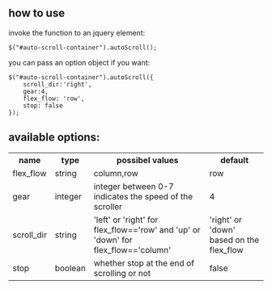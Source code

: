 ## how to use

invoke the function to an jquery element:

```
$("#auto-scroll-container").autoScroll();
```
you can pass an option object if you want:

```
$("#auto-scroll-container").autoScroll({
    scroll_dir:'right',
    gear:4,
    flex_flow: 'row',
    stop: false
});
```
## available options:

<table>
    <tr>
        <th>name</th>
        <th>type</th>
        <th>possibel values</th>
        <th>default</th>
    </tr>
    <tr>
        <td>flex_flow</td>
        <td>string</td>
        <td>column,row</td>
        <td>row</td>
    </tr>
    <tr>
        <td>gear</td>
        <td>integer</td>
        <td>integer between 0-7 indicates the speed of the scroller</td>
        <td>4</td>
    </tr>
    <tr>
        <td>scroll_dir</td>
        <td>string</td>
        <td>'left' or 'right' for flex_flow=='row' and 'up' or 'down' for flex_flow=='column'</td>
        <td>'right' or 'down' based on the flex_flow</td>
    </tr>
    <tr>
        <td>stop</td>
        <td>boolean</td>
        <td>whether stop at the end of scrolling or not</td>
        <td>false</td>
    </tr>
</table>
